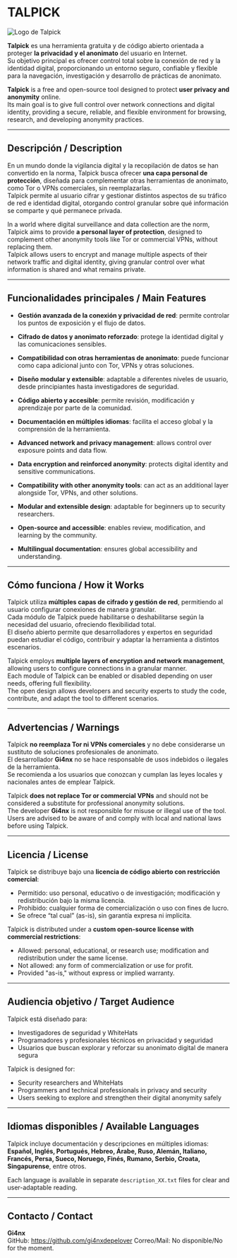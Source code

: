 # TALPICK

![Logo de Talpick](https://files.catbox.moe/jute23.png)

**Talpick** es una herramienta gratuita y de código abierto orientada a proteger **la privacidad y el anonimato** del usuario en Internet.  
Su objetivo principal es ofrecer control total sobre la conexión de red y la identidad digital, proporcionando un entorno seguro, confiable y flexible para la navegación, investigación y desarrollo de prácticas de anonimato.

**Talpick** is a free and open-source tool designed to protect **user privacy and anonymity** online.  
Its main goal is to give full control over network connections and digital identity, providing a secure, reliable, and flexible environment for browsing, research, and developing anonymity practices.

---

## Descripción / Description

En un mundo donde la vigilancia digital y la recopilación de datos se han convertido en la norma, Talpick busca ofrecer **una capa personal de protección**, diseñada para complementar otras herramientas de anonimato, como Tor o VPNs comerciales, sin reemplazarlas.  
Talpick permite al usuario cifrar y gestionar distintos aspectos de su tráfico de red e identidad digital, otorgando control granular sobre qué información se comparte y qué permanece privada.

In a world where digital surveillance and data collection are the norm, Talpick aims to provide **a personal layer of protection**, designed to complement other anonymity tools like Tor or commercial VPNs, without replacing them.  
Talpick allows users to encrypt and manage multiple aspects of their network traffic and digital identity, giving granular control over what information is shared and what remains private.

---

## Funcionalidades principales / Main Features

- **Gestión avanzada de la conexión y privacidad de red**: permite controlar los puntos de exposición y el flujo de datos.  
- **Cifrado de datos y anonimato reforzado**: protege la identidad digital y las comunicaciones sensibles.  
- **Compatibilidad con otras herramientas de anonimato**: puede funcionar como capa adicional junto con Tor, VPNs y otras soluciones.  
- **Diseño modular y extensible**: adaptable a diferentes niveles de usuario, desde principiantes hasta investigadores de seguridad.  
- **Código abierto y accesible**: permite revisión, modificación y aprendizaje por parte de la comunidad.  
- **Documentación en múltiples idiomas**: facilita el acceso global y la comprensión de la herramienta.  

- **Advanced network and privacy management**: allows control over exposure points and data flow.  
- **Data encryption and reinforced anonymity**: protects digital identity and sensitive communications.  
- **Compatibility with other anonymity tools**: can act as an additional layer alongside Tor, VPNs, and other solutions.  
- **Modular and extensible design**: adaptable for beginners up to security researchers.  
- **Open-source and accessible**: enables review, modification, and learning by the community.  
- **Multilingual documentation**: ensures global accessibility and understanding.

---

## Cómo funciona / How it Works

Talpick utiliza **múltiples capas de cifrado y gestión de red**, permitiendo al usuario configurar conexiones de manera granular.  
Cada módulo de Talpick puede habilitarse o deshabilitarse según la necesidad del usuario, ofreciendo flexibilidad total.  
El diseño abierto permite que desarrolladores y expertos en seguridad puedan estudiar el código, contribuir y adaptar la herramienta a distintos escenarios.

Talpick employs **multiple layers of encryption and network management**, allowing users to configure connections in a granular manner.  
Each module of Talpick can be enabled or disabled depending on user needs, offering full flexibility.  
The open design allows developers and security experts to study the code, contribute, and adapt the tool to different scenarios.

---

## Advertencias / Warnings

Talpick **no reemplaza Tor ni VPNs comerciales** y no debe considerarse un sustituto de soluciones profesionales de anonimato.  
El desarrollador **Gi4nx** no se hace responsable de usos indebidos o ilegales de la herramienta.  
Se recomienda a los usuarios que conozcan y cumplan las leyes locales y nacionales antes de emplear Talpick.

Talpick **does not replace Tor or commercial VPNs** and should not be considered a substitute for professional anonymity solutions.  
The developer **Gi4nx** is not responsible for misuse or illegal use of the tool.  
Users are advised to be aware of and comply with local and national laws before using Talpick.

---

## Licencia / License

Talpick se distribuye bajo una **licencia de código abierto con restricción comercial**:

- Permitido: uso personal, educativo o de investigación; modificación y redistribución bajo la misma licencia.  
- Prohibido: cualquier forma de comercialización o uso con fines de lucro.  
- Se ofrece “tal cual” (as-is), sin garantía expresa ni implícita.

Talpick is distributed under a **custom open-source license with commercial restrictions**:

- Allowed: personal, educational, or research use; modification and redistribution under the same license.  
- Not allowed: any form of commercialization or use for profit.  
- Provided "as-is," without express or implied warranty.

---

## Audiencia objetivo / Target Audience

Talpick está diseñado para:  
- Investigadores de seguridad y WhiteHats  
- Programadores y profesionales técnicos en privacidad y seguridad  
- Usuarios que buscan explorar y reforzar su anonimato digital de manera segura

Talpick is designed for:  
- Security researchers and WhiteHats  
- Programmers and technical professionals in privacy and security  
- Users seeking to explore and strengthen their digital anonymity safely

---

## Idiomas disponibles / Available Languages

Talpick incluye documentación y descripciones en múltiples idiomas:  
**Español, Inglés, Portugués, Hebreo, Árabe, Ruso, Alemán, Italiano, Francés, Persa, Sueco, Noruego, Finés, Rumano, Serbio, Croata, Singapurense**, entre otros.

Each language is available in separate `description_XX.txt` files for clear and user-adaptable reading.

---

## Contacto / Contact

**Gi4nx**  
GitHub: https://github.com/gi4nxdepelover
Correo/Mail: No disponible/No for the moment.
